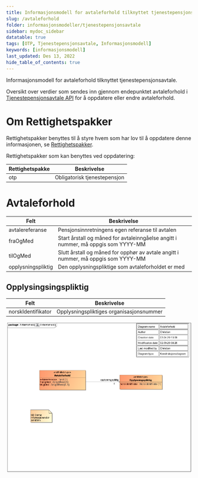 ```yaml
---
title: Informasjonsmodell for avtaleforhold tilknyttet tjenestepensjonsavtale 
slug: /avtaleforhold
folder: informasjonsmodeller/tjenestepensjonsavtale
sidebar: mydoc_sidebar
datatable: true
tags: [OTP, Tjenestepensjonsavtale, Informasjonsmodell]
keywords: [informasjonsmodell]
last_updated: Des 13, 2022
hide_table_of_contents: true
---
```

<summary>Informasjonsmodell for avtaleforhold tilknyttet tjenestepensjonsavtale.</summary>

Oversikt over verdier som sendes inn gjennom endepunktet avtaleforhold i [Tjenestepensjonsavtale API](../../api/tjenestepensjonsavtale.md) for å oppdatere eller endre avtaleforhold.

# Om Rettighetspakker

Rettighetspakker benyttes til å styre hvem som har lov til å oppdatere denne informasjonen, se [Rettighetspakker](../../om/rettighetspakker.md).

Rettighetspakker som kan benyttes ved oppdatering:

| Rettighetspakke | Beskrivelse |
|--------|--------|
| otp | Obligatorisk tjenestepensjon |

# Avtaleforhold

| Felt | Beskrivelse |
| ---- | -------------------------------------------------------- |
| avtalereferanse | Pensjonsinnretningens egen referanse til avtalen |
| fraOgMed | Start årstall og måned for avtaleinngåelse angitt i nummer, må oppgis som YYYY-MM |
| tilOgMed | Slutt årstall og måned for opphør av avtale angitt i nummer, må oppgis som YYYY-MM |
| opplysningspliktig | Den opplysningspliktige som avtaleforholdet er med  |
 
## Opplysingsingspliktig

| Felt | Beskrivelse |
| ---- | ------------------------------------------------------ |
| norskIdentifikator | Opplysningspliktiges organisasjonsnummer |
 
![avtaleforhold](../../../static/download/tjenestepensjonsavtale/avtaleforhold.png)

